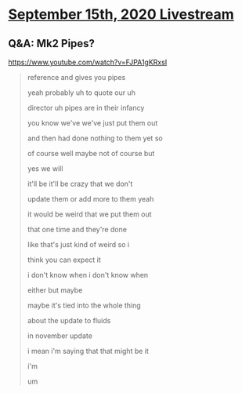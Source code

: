 # [September 15th, 2020 Livestream](../2020-09-15.md)
## Q&A: Mk2 Pipes?
https://www.youtube.com/watch?v=FJPA1gKRxsI
> reference and gives you pipes
>
> yeah probably uh to quote our uh
>
> director uh pipes are in their infancy
>
> you know we've we've just put them out
>
> and then had done nothing to them yet so
>
> of course well maybe not of course but
>
> yes we will
>
> it'll be it'll be crazy that we don't
>
> update them or add more to them yeah
>
> it would be weird that we put them out
>
> that one time and they're done
>
> like that's just kind of weird so i
>
> think you can expect it
>
> i don't know when i don't know when
>
> either but maybe
>
> maybe it's tied into the whole thing
>
> about the update to fluids
>
> in november update
>
> i mean i'm saying that that might be it
>
> i'm
>
> um
>
